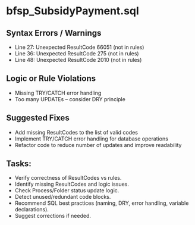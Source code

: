 bfsp_SubsidyPayment.sql
======================

## Syntax Errors / Warnings

* Line 27: Unexpected ResultCode 66051 (not in rules)
* Line 36: Unexpected ResultCode 275 (not in rules)
* Line 48: Unexpected ResultCode 2010 (not in rules)

## Logic or Rule Violations

* Missing TRY/CATCH error handling
* Too many UPDATEs – consider DRY principle

## Suggested Fixes

* Add missing ResultCodes to the list of valid codes
* Implement TRY/CATCH error handling for database operations
* Refactor code to reduce number of updates and improve readability

Tasks:
--------

* Verify correctness of ResultCodes vs rules.
* Identify missing ResultCodes and logic issues.
* Check Process/Folder status update logic.
* Detect unused/redundant code blocks.
* Recommend SQL best practices (naming, DRY, error handling, variable declarations).
* Suggest corrections if needed.